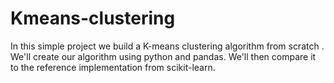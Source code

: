# Kmeans-clustering
In this simple project we build a K-means clustering algorithm from scratch . We'll create our algorithm using python and pandas. We'll then compare it to the reference implementation from scikit-learn.
